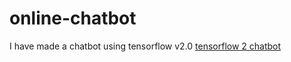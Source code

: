 # online-chatbot

I have made a chatbot using tensorflow v2.0 [tensorflow 2 chatbot ](https://github.com/VishankSingh/chatbot-tensorflow_v2.3.0)
